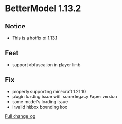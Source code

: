 # BetterModel 1.13.2

## Notice
- This is a hotfix of 1.13.1

## Feat
- support obfuscation in player limb

## Fix
- properly supporting minecraft 1.21.10
- plugin loading issue with some legacy Paper version
- some model's loading issue
- invalid hitbox bounding box

[Full change log](https://github.com/toxicity188/BetterModel/compare/1.13.1...1.13.2)